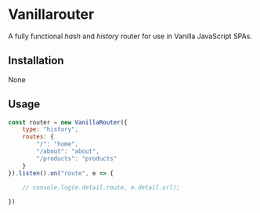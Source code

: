 # Vanillarouter

A fully functional *hash* and *history* router for use in Vanilla JavaScript SPAs.

## Installation

None

## Usage

```js
const router = new VanillaRouter({
    type: "history",
    routes: {
        "/": "home",
        "/about": "about",
        "/products": "products"
    }
}).listen().on("route", e => {
    
    // console.log(e.detail.route, e.detail.url);

})
```